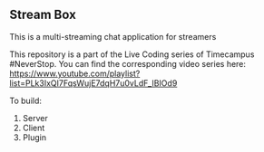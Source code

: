 ## Stream Box

This is a multi-streaming chat application for streamers

This repository is a part of the Live Coding series of Timecampus #NeverStop. You can find the corresponding video series here: https://www.youtube.com/playlist?list=PLk3IxQI7FqsWujE7dqH7u0vLdF_IBIOd9

To build:

1. Server
2. Client
3. Plugin